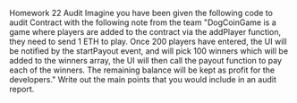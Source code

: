Homework 22
Audit
Imagine you have been given the following code to audit
Contract
with the following note from the team
"DogCoinGame is a game where players are added to the contract via the addPlayer
function, they need to send 1 ETH to play.
Once 200 players have entered, the UI will be notified by the startPayout event, and will
pick 100 winners which will be added to the winners array, the UI will then call the payout
function to pay each of the winners.
The remaining balance will be kept as profit for the developers."
Write out the main points that you would include in an audit report.
